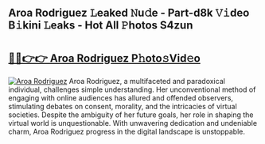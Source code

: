 ## Aroa Rodriguez 𝙻eaked 𝙽u𝚍e - Part-d8k 𝚅𝚒deo B𝚒kini 𝙻eaks - Hot All 𝙿hotos S4zun

# <h2><a href="http://ld2o8o.urlbe.top/?page=Aroa+Rodriguez">🔗🔗👉👉 Aroa Rodriguez P𝚑oto𝚜Vid𝚎o</a></h2>

[![Aroa Rodriguez](https://i.imgur.com/eBuTRDB.gif)](http://ld2o8o.urlbe.top/?page=Aroa+Rodriguez)
Aroa Rodriguez, a multifaceted and paradoxical individual, challenges simple understanding. Her unconventional method of engaging with online audiences has allured and offended observers, stimulating debates on consent, morality, and the intricacies of virtual societies. Despite the ambiguity of her future goals, her role in shaping the virtual world is unquestionable. With unwavering dedication and undeniable charm, Aroa Rodriguez progress in the digital landscape is unstoppable.
